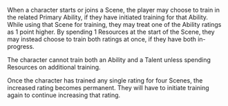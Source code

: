 When a character starts or joins a Scene, the player may choose to train in the related Primary Ability, if they have initiated training for that Ability. While using that Scene for training, they may treat one of the Ability ratings as 1 point higher. By spending 1 Resources at the start of the Scene, they may instead choose to train both ratings at once, if they have both in-progress.

The character cannot train both an Ability and a Talent unless spending Resources on additional training.

Once the character has trained any single rating for four Scenes, the increased rating becomes permanent. They will have to initiate training again to continue increasing that rating.
